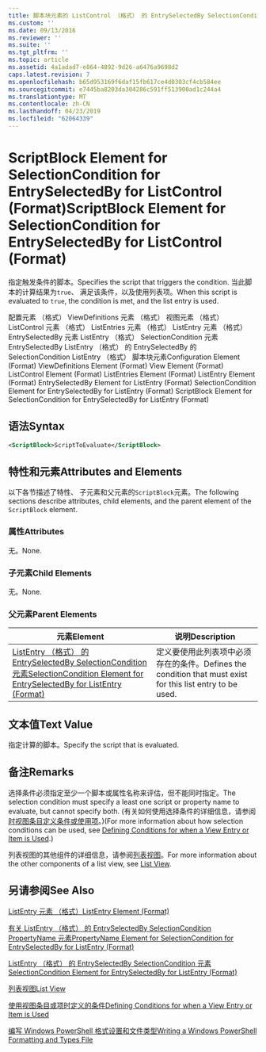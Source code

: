 ```yaml
---
title: 脚本块元素的 ListControl （格式） 的 EntrySelectedBy SelectionCondition |Microsoft Docs
ms.custom: ''
ms.date: 09/13/2016
ms.reviewer: ''
ms.suite: ''
ms.tgt_pltfrm: ''
ms.topic: article
ms.assetid: 4a1adad7-e864-4892-9d26-a6476a9698d2
caps.latest.revision: 7
ms.openlocfilehash: b65d953169f6daf15fb617ce4d0303cf4cb584ee
ms.sourcegitcommit: e7445ba8203da304286c591ff513900ad1c244a4
ms.translationtype: MT
ms.contentlocale: zh-CN
ms.lasthandoff: 04/23/2019
ms.locfileid: "62064339"
---
```

# <a name="scriptblock-element-for-selectioncondition-for-entryselectedby-for-listcontrol-format"></a><span data-ttu-id="466ea-102">ScriptBlock Element for SelectionCondition for EntrySelectedBy for ListControl (Format)</span><span class="sxs-lookup"><span data-stu-id="466ea-102">ScriptBlock Element for SelectionCondition for EntrySelectedBy for ListControl (Format)</span></span>

<span data-ttu-id="466ea-103">指定触发条件的脚本。</span><span class="sxs-lookup"><span data-stu-id="466ea-103">Specifies the script that triggers the condition.</span></span> <span data-ttu-id="466ea-104">当此脚本的计算结果为`true`、 满足该条件，以及使用列表项。</span><span class="sxs-lookup"><span data-stu-id="466ea-104">When this script is evaluated to `true`, the condition is met, and the list entry is used.</span></span>

<span data-ttu-id="466ea-105">配置元素 （格式） ViewDefinitions 元素 （格式） 视图元素 （格式） ListControl 元素 （格式） ListEntries 元素 （格式） ListEntry 元素 （格式） EntrySelectedBy 元素 ListEntry （格式） SelectionCondition 元素EntrySelectedBy ListEntry （格式） 的 EntrySelectedBy 的 SelectionCondition ListEntry （格式） 脚本块元素</span><span class="sxs-lookup"><span data-stu-id="466ea-105">Configuration Element (Format) ViewDefinitions Element (Format) View Element (Format) ListControl Element (Format) ListEntries Element (Format) ListEntry Element (Format) EntrySelectedBy Element for ListEntry (Format) SelectionCondition Element for EntrySelectedBy for ListEntry (Format) ScriptBlock Element for SelectionCondition for EntrySelectedBy for ListEntry (Format)</span></span>

## <a name="syntax"></a><span data-ttu-id="466ea-106">语法</span><span class="sxs-lookup"><span data-stu-id="466ea-106">Syntax</span></span>

```xml
<ScriptBlock>ScriptToEvaluate</ScriptBlock>
```

## <a name="attributes-and-elements"></a><span data-ttu-id="466ea-107">特性和元素</span><span class="sxs-lookup"><span data-stu-id="466ea-107">Attributes and Elements</span></span>

<span data-ttu-id="466ea-108">以下各节描述了特性、 子元素和父元素的`ScriptBlock`元素。</span><span class="sxs-lookup"><span data-stu-id="466ea-108">The following sections describe attributes, child elements, and the parent element of the `ScriptBlock` element.</span></span>

### <a name="attributes"></a><span data-ttu-id="466ea-109">属性</span><span class="sxs-lookup"><span data-stu-id="466ea-109">Attributes</span></span>

<span data-ttu-id="466ea-110">无。</span><span class="sxs-lookup"><span data-stu-id="466ea-110">None.</span></span>

### <a name="child-elements"></a><span data-ttu-id="466ea-111">子元素</span><span class="sxs-lookup"><span data-stu-id="466ea-111">Child Elements</span></span>

<span data-ttu-id="466ea-112">无。</span><span class="sxs-lookup"><span data-stu-id="466ea-112">None.</span></span>

### <a name="parent-elements"></a><span data-ttu-id="466ea-113">父元素</span><span class="sxs-lookup"><span data-stu-id="466ea-113">Parent Elements</span></span>

|<span data-ttu-id="466ea-114">元素</span><span class="sxs-lookup"><span data-stu-id="466ea-114">Element</span></span>|<span data-ttu-id="466ea-115">说明</span><span class="sxs-lookup"><span data-stu-id="466ea-115">Description</span></span>|
|-------------|-----------------|
|[<span data-ttu-id="466ea-116">ListEntry （格式） 的 EntrySelectedBy SelectionCondition 元素</span><span class="sxs-lookup"><span data-stu-id="466ea-116">SelectionCondition Element for EntrySelectedBy for ListEntry (Format)</span></span>](./selectioncondition-element-for-entryselectedby-for-listcontrol-format.md)|<span data-ttu-id="466ea-117">定义要使用此列表项中必须存在的条件。</span><span class="sxs-lookup"><span data-stu-id="466ea-117">Defines the condition that must exist for this list entry to be used.</span></span>|

## <a name="text-value"></a><span data-ttu-id="466ea-118">文本值</span><span class="sxs-lookup"><span data-stu-id="466ea-118">Text Value</span></span>

<span data-ttu-id="466ea-119">指定计算的脚本。</span><span class="sxs-lookup"><span data-stu-id="466ea-119">Specify the script that is evaluated.</span></span>

## <a name="remarks"></a><span data-ttu-id="466ea-120">备注</span><span class="sxs-lookup"><span data-stu-id="466ea-120">Remarks</span></span>

<span data-ttu-id="466ea-121">选择条件必须指定至少一个脚本或属性名称来评估，但不能同时指定。</span><span class="sxs-lookup"><span data-stu-id="466ea-121">The selection condition must specify a least one script or property name to evaluate, but cannot specify both.</span></span> <span data-ttu-id="466ea-122">(有关如何使用选择条件的详细信息，请参阅[时视图条目定义条件或使用项](./defining-conditions-for-displaying-data.md)。)</span><span class="sxs-lookup"><span data-stu-id="466ea-122">(For more information about how selection conditions can be used, see [Defining Conditions for when a View Entry or Item is Used](./defining-conditions-for-displaying-data.md).)</span></span>

<span data-ttu-id="466ea-123">列表视图的其他组件的详细信息，请参阅[列表视图](./creating-a-list-view.md)。</span><span class="sxs-lookup"><span data-stu-id="466ea-123">For more information about the other components of a list view, see [List View](./creating-a-list-view.md).</span></span>

## <a name="see-also"></a><span data-ttu-id="466ea-124">另请参阅</span><span class="sxs-lookup"><span data-stu-id="466ea-124">See Also</span></span>

[<span data-ttu-id="466ea-125">ListEntry 元素 （格式）</span><span class="sxs-lookup"><span data-stu-id="466ea-125">ListEntry Element (Format)</span></span>](./listentry-element-for-listcontrol-format.md)

[<span data-ttu-id="466ea-126">有关 ListEntry （格式） 的 EntrySelectedBy SelectionCondition PropertyName 元素</span><span class="sxs-lookup"><span data-stu-id="466ea-126">PropertyName Element for SelectionCondition for EntrySelectedBy for ListEntry (Format)</span></span>](./propertyname-element-for-selectioncondition-for-entryselectedby-for-listcontrol-format.md)

[<span data-ttu-id="466ea-127">ListEntry （格式） 的 EntrySelectedBy SelectionCondition 元素</span><span class="sxs-lookup"><span data-stu-id="466ea-127">SelectionCondition Element for EntrySelectedBy for ListEntry (Format)</span></span>](./selectioncondition-element-for-entryselectedby-for-listcontrol-format.md)

[<span data-ttu-id="466ea-128">列表视图</span><span class="sxs-lookup"><span data-stu-id="466ea-128">List View</span></span>](./creating-a-list-view.md)

[<span data-ttu-id="466ea-129">使用视图条目或项时定义的条件</span><span class="sxs-lookup"><span data-stu-id="466ea-129">Defining Conditions for when a View Entry or Item is Used</span></span>](./defining-conditions-for-displaying-data.md)

[<span data-ttu-id="466ea-130">编写 Windows PowerShell 格式设置和文件类型</span><span class="sxs-lookup"><span data-stu-id="466ea-130">Writing a Windows PowerShell Formatting and Types File</span></span>](./writing-a-powershell-formatting-file.md)
